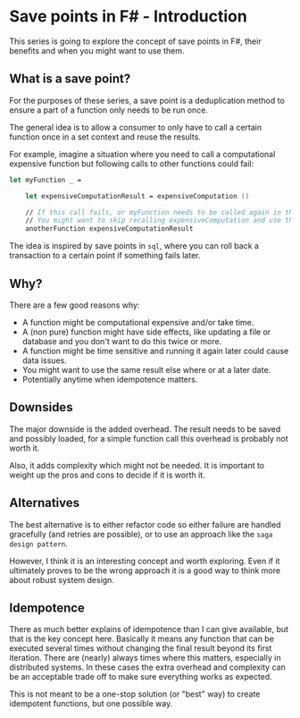 ﻿# Save points in F# - Introduction

This series is going to explore the concept of save points in F#, their benefits and when you might want to use them.

## What is a save point?

For the purposes of these series, a save point is a deduplication method to ensure a part of a function only needs to be run once.

The general idea is to allow a consumer to only have to call a certain function once in a set context and reuse the results.

For example, imagine a situation where you need to call a computational expensive function but following calls to other functions could fail:

```fsharp
let myFunction _ =

    let expensiveComputationResult = expensiveComputation ()

    // If this call fails, or myFunction needs to be called again in the same context.
    // You might want to skip recalling expensiveComputation and use the result already returned.    
    anotherFunction expensiveComputationResult
```

The idea is inspired by save points in `sql`, where you can roll back a transaction to a certain point if something fails later.

## Why?

There are a few good reasons why:

* A function might be computational expensive and/or take time.
* A (non pure) function might have side effects, like updating a file or database and you don't want to do this twice or more.
* A function might be time sensitive and running it again later could cause data issues.
* You might want to use the same result else where or at a later date.
* Potentially anytime when idempotence matters.

## Downsides

The major downside is the added overhead. The result needs to be saved and possibly loaded, 
for a simple function call this overhead is probably not worth it.

Also, it adds complexity which might not be needed. It is important to weight up the pros and cons to decide if it is worth it.

## Alternatives

The best alternative is to either refactor code so either failure are handled gracefully (and retries are possible),
or to use an approach like the `saga design pattern`.

However, I think it is an interesting concept and worth exploring. 
Even if it ultimately proves to be the wrong approach it is a good way to think more about robust system design.

## Idempotence

There as much better explains of idempotence than I can give available, but that is the key concept here.
Basically it means any function that can be executed several times without changing the final result beyond its first iteration.
There are (nearly) always times where this matters, especially in distributed systems.
In these cases the extra overhead and complexity can be an acceptable trade off to make sure everything works as expected.

This is not meant to be a one-stop solution (or "best" way) to create idempotent functions, but one possible way.